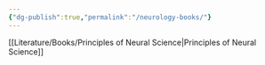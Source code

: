 ```yaml
---
{"dg-publish":true,"permalink":"/neurology-books/"}
---
```


[[Literature/Books/Principles of Neural Science\|Principles of Neural Science]]
